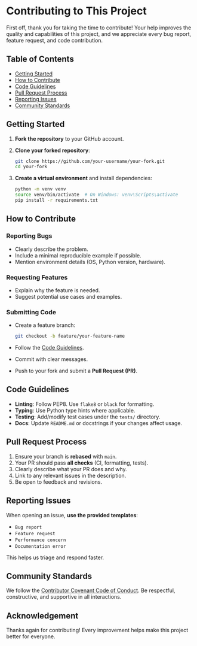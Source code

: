 # Contributing to This Project

First off, thank you for taking the time to contribute!
Your help improves the quality and capabilities of this project, and we appreciate every bug report, feature request, and code contribution.

## Table of Contents

* [Getting Started](#getting-started)
* [How to Contribute](#how-to-contribute)
* [Code Guidelines](#code-guidelines)
* [Pull Request Process](#pull-request-process)
* [Reporting Issues](#reporting-issues)
* [Community Standards](#community-standards)

## Getting Started

1. **Fork the repository** to your GitHub account.
2. **Clone your forked repository**:

   ```bash
   git clone https://github.com/your-username/your-fork.git
   cd your-fork
   ```
3. **Create a virtual environment** and install dependencies:

   ```bash
   python -m venv venv
   source venv/bin/activate  # On Windows: venv\Scripts\activate
   pip install -r requirements.txt
   ```

## How to Contribute

### Reporting Bugs

* Clearly describe the problem.
* Include a minimal reproducible example if possible.
* Mention environment details (OS, Python version, hardware).

### Requesting Features

* Explain why the feature is needed.
* Suggest potential use cases and examples.

### Submitting Code

* Create a feature branch:

  ```bash
  git checkout -b feature/your-feature-name
  ```
* Follow the [Code Guidelines](#code-guidelines).
* Commit with clear messages.
* Push to your fork and submit a **Pull Request (PR)**.

## Code Guidelines

* **Linting**: Follow PEP8. Use `flake8` or `black` for formatting.
* **Typing**: Use Python type hints where applicable.
* **Testing**: Add/modify test cases under the `tests/` directory.
* **Docs**: Update `README.md` or docstrings if your changes affect usage.

## Pull Request Process

1. Ensure your branch is **rebased** with `main`.
2. Your PR should pass **all checks** (CI, formatting, tests).
3. Clearly describe what your PR does and why.
4. Link to any relevant issues in the description.
5. Be open to feedback and revisions.

## Reporting Issues

When opening an issue, **use the provided templates**:

* `Bug report`
* `Feature request`
* `Performance concern`
* `Documentation error`

This helps us triage and respond faster.

## Community Standards

We follow the [Contributor Covenant Code of Conduct](CODE_OF_CONDUCT.md).
Be respectful, constructive, and supportive in all interactions.

## Acknowledgement

Thanks again for contributing! Every improvement helps make this project better for everyone.
